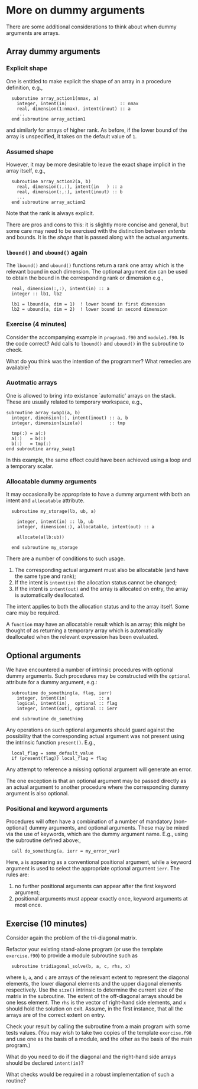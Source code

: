 # More on dummy arguments

There are some additional considerations to think about when dummy arguments
are arrays.

## Array dummy arguments

### Explicit shape

One is entitled to make explicit the shape of an array in a procedure
definition, e.g.,
```
  suborutine array_action1(nmax, a)
    integer, intent(in)                    :: nmax
    real, dimension(1:nmax), intent(inout) :: a
    ...
  end subroutine array_action1
```
and similarly for arrays of higher rank. As before, if the lower bound
of the array is unspecified, it takes on the default value of `1`.


### Assumed shape
However, it may be more desirable to leave the exact shape
implicit in the array itself, e.g.,
```
  subroutine array_action2(a, b)
    real, dimension(:,:), intent(in   ) :: a
    real, dimension(:,:), intent(inout) :: b
    ...
  end subroutine array_action2
```
Note that the rank is always explicit.

There are pros and cons to this: it is slightly more concise and general,
but some care may need to be exercised with the distinction between
_extents_ and bounds. It is the _shape_ that is passed along with the
actual arguments.


### `lbound()` and `ubound()` again

The `lbound()` and `ubound()` functions return a rank one array which
is the  relevant bound in each dimension. The optional argument `dim`
can be used to obtain the bound in the corresponding rank or dimension
e.g.,
```
  real, dimension(:,:), intent(in) :: a
  integer :: lb1, lb2

  lb1 = lbound(a, dim = 1)  ! lower bound in first dimension
  lb2 = ubound(a, dim = 2)  ! lower bound in second dimension
```

### Exercise (4 minutes)

Consider the accompanying example in `program1.f90` and `module1.f90`.
Is the code correct? Add calls to `lbound()` and `ubound()` in the
subroutine to check.

What do you think was the intention of the programmer? What remedies
are available?


### Auotmatic arrays

One is allowed to bring into existance `automatic' arrays on the stack.
These are usually related to temporary workspace, e.g.,
```
subroutine array_swap1(a, b)
  integer, dimension(:), intent(inout) :: a, b
  integer, dimension(size(a))          :: tmp

  tmp(:) = a(:)
  a(:)   = b(:)
  b(:)   = tmp(:)
end subroutine array_swap1
```
In this example, the same effect could have been achieved using a
loop and a temporary scalar.


### Allocatable dummy arguments

It may occasionally be appropriate to have a dummy
argument with both an intent and `allocatable` attribute.
```
  subroutine my_storage(lb, ub, a)

    integer, intent(in) :: lb, ub
    integer, dimension(:), allocatable, intent(out) :: a

    allocate(a(lb:ub))

  end subroutine my_storage
```
There are a number of conditions to such usage.
1. The corresponding actual argument must also be allocatable (and have the same type and rank);
2. If the intent is `intent(in)` the allocation status cannot be changed;
3. If the intent is `intent(out)` and the array is allocated on entry, the array is automatically deallocated.

The intent applies to both the allocation status and to the array itself.
Some care may be required.

A `function` may have an allocatable result which is an array; this might
be thought of as returning a temporary array which is automatically
deallocated when the relevant expression has been evaluated.


## Optional arguments

We have encountered a number of intrinsic procedures with optional dummy
arguments. Such procedures may be constructed with the `optional`
attribute for a dummy argument, e.g.:
```
  subroutine do_something(a, flag, ierr)
    integer, intent(in)            :: a
    logical, intent(in),  optional :: flag
    integer, intent(out), optional :: ierr

  end subroutine do_something
```
Any operations on such optional arguments should guard against the
possibility that the corresponding actual argument was not present
using the intrinsic function `present()`. E.g.,
```
  local_flag = some_default_value
  if (present(flag)) local_flag = flag
```
Any attempt to reference a missing optional argument will generate an error.

The one exception is that an optional argument may be passed directly
as an actual argument to another procedure where the corresponding
dummy argument is also optional.

### Positional and keyword arguments

Procedures will often have a combination of a number of mandatory
(non-optional) dummy arguments, and optional arguments. These may be
mixed via the use of keywords, which are the dummy argument name. E.g.,
using the subroutine defined above:,
```
  call do_something(a, ierr = my_error_var)
```
Here, `a` is appearing as a conventional positional argument, while
a keyword argument is used to select the appropriate optional
argument `ierr`. The rules are:
1. no further positional arguments can appear after the first keyword argument;
2. positional arguments must appear exactly once, keyword arguments at most once.



## Exercise (10 minutes)

Consider again the problem of the tri-diagonal matrix.

Refactor your existing stand-alone program (or use the template
`exercise.f90`) to provide a module subroutine such as
```
  subroutine tridiagonal_solve(b, a, c, rhs, x)
```
where `b`, `a`, and `c` are arrays of the relevant
extent to represent the diagonal elements, the lower diagonal elements
and the upper diagonal elements respectively. Use the `size()` intrinsic
to determine the current size of the matrix in the subroutine. The extent
of the off-diagonal arrays should be one less element. The `rhs` is the
vector of right-hand side elements, and `x` should hold the solution on
exit. Assume, in the first instance, that all the arrays are of the
correct extent on entry.

Check your result by calling the subroutine from a main program with some
tests values. (You may wish to take two copies of the template `exercise.f90`
and use one as the basis of a module, and the other as the basis of the main
program.)

What do you need to do if the diagonal and the right-hand side arrays
should be declared `intent(in)`?

What checks would be required in a robust implementation of such a routine?
